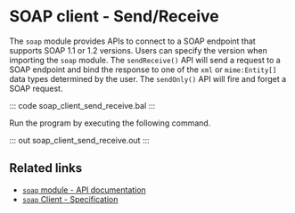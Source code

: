 # SOAP client - Send/Receive

The `soap` module provides APIs to connect to a SOAP endpoint that supports SOAP 1.1 or 1.2 versions. Users can specify the version when importing the `soap` module. The `sendReceive()` API will send a request to a SOAP endpoint and bind the response to one of the `xml` or `mime:Entity[]` data types determined by the user. The `sendOnly()` API will fire and forget a SOAP request.

::: code soap_client_send_receive.bal :::

Run the program by executing the following command.

::: out soap_client_send_receive.out :::

## Related links

- [`soap` module - API documentation](https://central.ballerina.io/ballerina/soap/)
- [`soap` Client - Specification](/spec/soap/#21-client)
